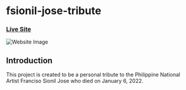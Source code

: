 # fsionil-jose-tribute

### [Live Site](https://fsionil-jose-tribute.netlify.app)

![Website Image](https://ibb.co/Fn9kXjB)

## Introduction
This project is created to be a personal tribute to the Philippine National Artist Franciso Sionil Jose who died on January 6, 2022. 
